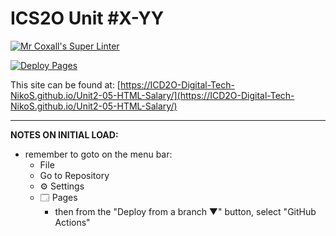 # ICS2O Unit #X-YY

[![Mr Coxall's Super Linter](https://github.com/ICD2O-Digital-Tech-NikoS/Unit2-05-HTML-Salary/workflows/Mr%20Coxall's%20Super%20Linter/badge.svg)](https://github.com/ICD2O-Digital-Tech-NikoS/Unit2-05-HTML-Salary/actions)

[![Deploy Pages](https://github.com/ICD2O-Digital-Tech-NikoS/Unit2-05-HTML-Salary/workflows/Deploy%20Pages/badge.svg)](https://github.com/ICD2O-Digital-Tech-NikoS/Unit2-05-HTML-Salary/actions)

This site can be found at: [https://ICD2O-Digital-Tech-NikoS.github.io/Unit2-05-HTML-Salary/](https://ICD2O-Digital-Tech-NikoS.github.io/Unit2-05-HTML-Salary/)

---

**NOTES ON INITIAL LOAD:**
- remember to goto on the menu bar:
  - File
  - Go to Repository
  - ⚙ Settings
  - 🗔 Pages
    - then from the "Deploy from a branch ▼" button, select "GitHub Actions"
